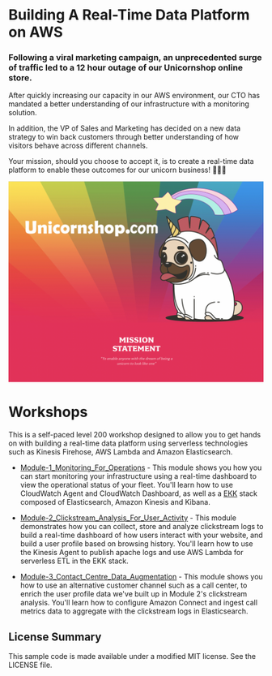 # Building A Real-Time Data Platform on AWS

<h3>
Following a viral marketing campaign, an unprecedented surge of traffic led to a 12 hour outage of our Unicornshop online store. 
</h3>

After quickly increasing our capacity in our AWS environment, our CTO has mandated a better understanding of our infrastructure with a monitoring solution.

In addition, the VP of Sales and Marketing has decided on a new data strategy to win back customers through better understanding of how visitors behave across different channels.

Your mission, should you choose to accept it, is to create a real-time data platform to enable these outcomes for our unicorn business! 🦄🦄🦄 


![splash](images/splash.png)

# Workshops
This is a self-paced level 200 workshop designed to allow you to get hands on with building a real-time data platform using serverless technologies such as Kinesis Firehose, AWS Lambda and Amazon Elasticsearch.


+ [Module-1_Monitoring_For_Operations](https://github.com/aws-samples/building-a-realtime-data-platform-workshop/tree/master/Module-1_Monitoring_For_Operations) - This module shows you how you can start monitoring your infrastructure using a real-time dashboard to view the operational status of your fleet. You'll learn how to use CloudWatch Agent and CloudWatch Dashboard, as well as a [EKK](https://aws.amazon.com/blogs/devops/from-elk-stack-to-ekk-aggregating-and-analyzing-apache-logs-with-amazon-elasticsearch-service-amazon-kinesis-and-kibana/) stack composed of Elasticsearch, Amazon Kinesis and Kibana.

+ [Module-2_Clickstream_Analysis_For_User_Activity](https://github.com/aws-samples/building-a-realtime-data-platform-workshop/tree/master/Module-1_Monitoring_For_Operations/tree/master/Module-2_Clickstream_Analysis_For_User_Activity) - This module demonstrates how you can collect, store and analyze clickstream logs to build a real-time dashboard of how users interact with your website, and build a user profile based on browsing history. You'll learn how to use the Kinesis Agent to publish apache logs and use AWS Lambda for serverless ETL in the EKK stack.

+ [Module-3_Contact_Centre_Data_Augmentation](https://github.com/aws-samples/building-a-realtime-data-platform-workshop/tree/master/Module-1_Monitoring_For_Operations/tree/master/Module-3_Contact_Centre_Data_Augmentation) - This module shows you how to use an alternative customer channel such as a call center, to enrich the user profile data we've built up in Module 2's clickstream analysis. You'll learn how to configure Amazon Connect and ingest call metrics data to aggregate with the clickstream logs in Elasticsearch.

## License Summary

This sample code is made available under a modified MIT license. See the LICENSE file.
